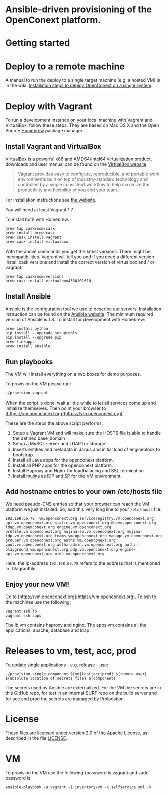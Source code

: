 Ansible-driven provisioning of the OpenConext platform.
==============================

# Getting started

# Deploy to a remote machine

A manual to run the deploy to a single target machine (e.g. a hosted VM) is in the wiki:
[Installation steps to deploy OpenConext on a single system](https://github.com/OpenConext/OpenConext-deploy/wiki/Installation-steps-to-deploy-OpenConext-on-a-single-system-other-than-the-Vagrant-VM).

# Deploy with Vagrant

To run a development instance on your local machine with Vagrant and VirtualBox, follow these steps.
They are based on Mac OS X and the Open Source [Homebrew](http://brew.sh) package manager. 

## Install Vagrant and VirtualBox

VirtualBox is a powerful x86 and AMD64/Intel64 virtualization product, downloads and user manual can be found on the [VirtualBox website](https://www.virtualbox.org/wiki/Downloads).
> Vagrant provides easy to configure, reproducible, and portable work environments built on top of industry-standard technology and controlled by a single consistent workflow to help maximize the productivity and flexibility of you and your team.

For installation instructions see [the website](https://docs.vagrantup.com/v2/installation/index.html).

You will need at least Vagrant 1.7

To install both with Homebrew:

    brew tap caskroom/cask
    brew install brew-cask
    brew cask install vagrant
    brew cask install virtualbox

With the above commands you get the latest versions. There might be incompatibilities. Vagrant will tell you and if you need a different version install cask versions and install the correct version of virtualbox and / or vagrant:

    brew tap caskroom/versions
    brew cask install virtualbox4330101610

## Install Ansible

Ansible is the configuration tool we use to describe our servers.
Installation instruction can be found on the [Ansible website](http://docs.ansible.com/intro_installation.html).
The minimum required version of Ansible is 1.8.
To install for development with Homebrew:

    brew install python
    pip install --upgrade setuptools
    pip install --upgrade pip
    brew linkapps
    brew install ansible

## Run playbooks

The VM will install everything on a two boxes for demo purposes.

To provision the VM please run:

```bash
./provision-vagrant
```

When the script is done, wait a little while to let all services come up and initialize themselves. Then point your browser to [https://vm.openconext.org](https://vm.openconext.org)

These are the steps the above script performs:

1. Setup a Vagrant VM and will make sure the HOSTS file is able to handle the defined base_domain
2. Setup a MySQL server and LDAP for storage.
3. Inserts entities and metadata in Janus and initial load of engineblock to bootstrap.
4. Install all Java apps for the openconext platform.
5. Install all PHP apps for the openconext platform.
6. Install Haproxy and Nginx for loadbalacing and SSL termination
7. Install [mujina](https://github.com/OpenConext/Mujina) as IDP and SP for the VM environment.

## Add hostname entries to your own /etc/hosts file

We need pseudo-DNS entries so that your browser can reach the VM-platform we just installed. So, add this very long line to your `/etc/hosts` file:

```
192.168.66.78  vm.openconext.org serviceregistry.vm.openconext.org api.vm.openconext.org static.vm.openconext.org db.vm.openconext.org ldap.vm.openconext.org engine.vm.openconext.org  profile.vm.openconext.org mujina-sp.vm.openconext.org mujina-idp.vm.openconext.org teams.vm.openconext.org manage.vm.openconext.org grouper.vm.openconext.org authz.vm.openconext.org voot.vm.openconext.org authz-admin.vm.openconext.org authz-playground.vm.openconext.org pdp.vm.openconext.org engine-api.vm.openconext.org oidc.vm.openconext.org
```

Here, the ip-address `192.168.66.78` refers to the address that is mentioned in ./Vagrantfile.

## Enjoy your new VM!

Go to [https://vm.openconext.org](https://vm.openconext.org). To ssh to the machines use the following:

```
vagrant ssh lb
vagrant ssh apps
```

The lb vm contains haproxy and nginx. The apps vm contains all the applications, apache, database and ldap.

# Releases to vm, test, acc, prod

To update single applications - e.g. release - use:

```
./provision-single-component ${vm|test|acc|prod} ${remote-user} ${absolute location of secrets file} ${component}
```

The secrets used by Ansible are externalized. For the VM the secrets are in this GitHub repo, for test in an internal SURF repo on the build server and for acc and prod the secrets are managed by Prolocation.

# License

These files are licensed under version 2.0 of the Apache License, as described in the file [LICENSE](LICENSE).

# VM

To provision the VM use the following (password is vagrant and sudo password is <enter>

```
ansible-playbook -u vagrant -i inventory/vm -K selfservice.yml -k
```
